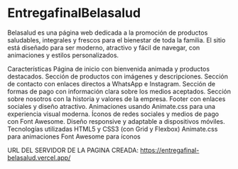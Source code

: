 # EntregafinalBelasalud
Belasalud es una página web dedicada a la promoción de productos saludables, integrales y frescos para el bienestar de toda la familia. El sitio está diseñado para ser moderno, atractivo y fácil de navegar, con animaciones y estilos personalizados.

Características
Página de inicio con bienvenida animada y productos destacados.
Sección de productos con imágenes y descripciones.
Sección de contacto con enlaces directos a WhatsApp e Instagram.
Sección de formas de pago con información clara sobre los medios aceptados.
Sección sobre nosotros con la historia y valores de la empresa.
Footer con enlaces sociales y diseño atractivo.
Animaciones usando Animate.css para una experiencia visual moderna.
Íconos de redes sociales y medios de pago con Font Awesome.
Diseño responsive y adaptable a dispositivos móviles.
Tecnologías utilizadas
HTML5 y CSS3 (con Grid y Flexbox)
Animate.css para animaciones
Font Awesome para íconos


URL DEL SERVIDOR DE LA PAGINA CREADA: https://entregafinal-belasalud.vercel.app/

